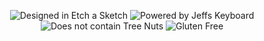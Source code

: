 <p align="center">
  <img src="https://forthebadge.com/images/badges/designed-in-etch-a-sketch.svg" alt="Designed in Etch a Sketch">
  <img src="https://forthebadge.com/images/badges/powered-by-jeffs-keyboard.svg" alt="Powered by Jeffs Keyboard">
  <br>
  <img src="https://forthebadge.com/images/badges/does-not-contain-treenuts.svg" alt="Does not contain Tree Nuts">
  <img src="https://forthebadge.com/images/badges/gluten-free.svg" alt="Gluten Free">
</p>
